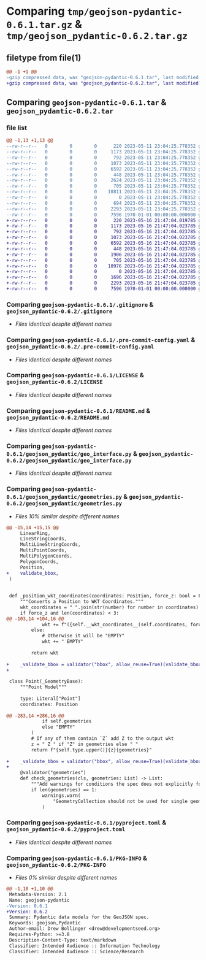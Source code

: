 # Comparing `tmp/geojson-pydantic-0.6.1.tar.gz` & `tmp/geojson_pydantic-0.6.2.tar.gz`

## filetype from file(1)

```diff
@@ -1 +1 @@
-gzip compressed data, was "geojson-pydantic-0.6.1.tar", last modified: Thu May 11 23:04:37 2023, max compression
+gzip compressed data, was "geojson_pydantic-0.6.2.tar", last modified: Fri Jan  1 00:00:00 2016, max compression
```

## Comparing `geojson-pydantic-0.6.1.tar` & `geojson_pydantic-0.6.2.tar`

### file list

```diff
@@ -1,13 +1,13 @@
--rw-r--r--   0        0        0      220 2023-05-11 23:04:25.778352 geojson-pydantic-0.6.1/.bumpversion.cfg
--rw-r--r--   0        0        0     1173 2023-05-11 23:04:25.778352 geojson-pydantic-0.6.1/.gitignore
--rw-r--r--   0        0        0      792 2023-05-11 23:04:25.778352 geojson-pydantic-0.6.1/.pre-commit-config.yaml
--rw-r--r--   0        0        0     1073 2023-05-11 23:04:25.778352 geojson-pydantic-0.6.1/LICENSE
--rw-r--r--   0        0        0     6592 2023-05-11 23:04:25.778352 geojson-pydantic-0.6.1/README.md
--rw-r--r--   0        0        0      448 2023-05-11 23:04:25.778352 geojson-pydantic-0.6.1/geojson_pydantic/__init__.py
--rw-r--r--   0        0        0     2624 2023-05-11 23:04:25.778352 geojson-pydantic-0.6.1/geojson_pydantic/features.py
--rw-r--r--   0        0        0      705 2023-05-11 23:04:25.778352 geojson-pydantic-0.6.1/geojson_pydantic/geo_interface.py
--rw-r--r--   0        0        0    10811 2023-05-11 23:04:25.778352 geojson-pydantic-0.6.1/geojson_pydantic/geometries.py
--rw-r--r--   0        0        0        0 2023-05-11 23:04:25.778352 geojson-pydantic-0.6.1/geojson_pydantic/py.typed
--rw-r--r--   0        0        0      694 2023-05-11 23:04:25.778352 geojson-pydantic-0.6.1/geojson_pydantic/types.py
--rw-r--r--   0        0        0     2293 2023-05-11 23:04:25.778352 geojson-pydantic-0.6.1/pyproject.toml
--rw-r--r--   0        0        0     7596 1970-01-01 00:00:00.000000 geojson-pydantic-0.6.1/PKG-INFO
+-rw-r--r--   0        0        0      220 2023-05-16 21:47:04.019785 geojson_pydantic-0.6.2/.bumpversion.cfg
+-rw-r--r--   0        0        0     1173 2023-05-16 21:47:04.023785 geojson_pydantic-0.6.2/.gitignore
+-rw-r--r--   0        0        0      792 2023-05-16 21:47:04.023785 geojson_pydantic-0.6.2/.pre-commit-config.yaml
+-rw-r--r--   0        0        0     1073 2023-05-16 21:47:04.023785 geojson_pydantic-0.6.2/LICENSE
+-rw-r--r--   0        0        0     6592 2023-05-16 21:47:04.023785 geojson_pydantic-0.6.2/README.md
+-rw-r--r--   0        0        0      448 2023-05-16 21:47:04.023785 geojson_pydantic-0.6.2/geojson_pydantic/__init__.py
+-rw-r--r--   0        0        0     1906 2023-05-16 21:47:04.023785 geojson_pydantic-0.6.2/geojson_pydantic/features.py
+-rw-r--r--   0        0        0      705 2023-05-16 21:47:04.023785 geojson_pydantic-0.6.2/geojson_pydantic/geo_interface.py
+-rw-r--r--   0        0        0    10976 2023-05-16 21:47:04.023785 geojson_pydantic-0.6.2/geojson_pydantic/geometries.py
+-rw-r--r--   0        0        0        0 2023-05-16 21:47:04.023785 geojson_pydantic-0.6.2/geojson_pydantic/py.typed
+-rw-r--r--   0        0        0     1696 2023-05-16 21:47:04.023785 geojson_pydantic-0.6.2/geojson_pydantic/types.py
+-rw-r--r--   0        0        0     2293 2023-05-16 21:47:04.023785 geojson_pydantic-0.6.2/pyproject.toml
+-rw-r--r--   0        0        0     7596 1970-01-01 00:00:00.000000 geojson_pydantic-0.6.2/PKG-INFO
```

### Comparing `geojson-pydantic-0.6.1/.gitignore` & `geojson_pydantic-0.6.2/.gitignore`

 * *Files identical despite different names*

### Comparing `geojson-pydantic-0.6.1/.pre-commit-config.yaml` & `geojson_pydantic-0.6.2/.pre-commit-config.yaml`

 * *Files identical despite different names*

### Comparing `geojson-pydantic-0.6.1/LICENSE` & `geojson_pydantic-0.6.2/LICENSE`

 * *Files identical despite different names*

### Comparing `geojson-pydantic-0.6.1/README.md` & `geojson_pydantic-0.6.2/README.md`

 * *Files identical despite different names*

### Comparing `geojson-pydantic-0.6.1/geojson_pydantic/geo_interface.py` & `geojson_pydantic-0.6.2/geojson_pydantic/geo_interface.py`

 * *Files identical despite different names*

### Comparing `geojson-pydantic-0.6.1/geojson_pydantic/geometries.py` & `geojson_pydantic-0.6.2/geojson_pydantic/geometries.py`

 * *Files 10% similar despite different names*

```diff
@@ -15,14 +15,15 @@
     LinearRing,
     LineStringCoords,
     MultiLineStringCoords,
     MultiPointCoords,
     MultiPolygonCoords,
     PolygonCoords,
     Position,
+    validate_bbox,
 )
 
 
 def _position_wkt_coordinates(coordinates: Position, force_z: bool = False) -> str:
     """Converts a Position to WKT Coordinates."""
     wkt_coordinates = " ".join(str(number) for number in coordinates)
     if force_z and len(coordinates) < 3:
@@ -103,14 +104,16 @@
             wkt += f"({self.__wkt_coordinates__(self.coordinates, force_z=has_z)})"
         else:
             # Otherwise it will be "EMPTY"
             wkt += " EMPTY"
 
         return wkt
 
+    _validate_bbox = validator("bbox", allow_reuse=True)(validate_bbox)
+
 
 class Point(_GeometryBase):
     """Point Model"""
 
     type: Literal["Point"]
     coordinates: Position
 
@@ -283,14 +286,16 @@
             if self.geometries
             else "EMPTY"
         )
         # If any of them contain `Z` add Z to the output wkt
         z = " Z " if "Z" in geometries else " "
         return f"{self.type.upper()}{z}{geometries}"
 
+    _validate_bbox = validator("bbox", allow_reuse=True)(validate_bbox)
+
     @validator("geometries")
     def check_geometries(cls, geometries: List) -> List:
         """Add warnings for conditions the spec does not explicitly forbid."""
         if len(geometries) == 1:
             warnings.warn(
                 "GeometryCollection should not be used for single geometries."
             )
```

### Comparing `geojson-pydantic-0.6.1/pyproject.toml` & `geojson_pydantic-0.6.2/pyproject.toml`

 * *Files identical despite different names*

### Comparing `geojson-pydantic-0.6.1/PKG-INFO` & `geojson_pydantic-0.6.2/PKG-INFO`

 * *Files 0% similar despite different names*

```diff
@@ -1,10 +1,10 @@
 Metadata-Version: 2.1
 Name: geojson-pydantic
-Version: 0.6.1
+Version: 0.6.2
 Summary: Pydantic data models for the GeoJSON spec.
 Keywords: geojson,Pydantic
 Author-email: Drew Bollinger <drew@developmentseed.org>
 Requires-Python: >=3.8
 Description-Content-Type: text/markdown
 Classifier: Intended Audience :: Information Technology
 Classifier: Intended Audience :: Science/Research
```

